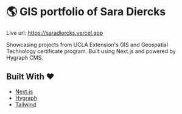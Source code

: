 # 🌎 GIS portfolio of Sara Diercks

Live url: https://saradiercks.vercel.app

Showcasing projects from UCLA Extension's GIS and Geospatial Technology certificate program. Built using Next.js and powered by Hygraph CMS.

## Built With ❤️

- [Next.js](https://nextjs.org)
- [Hygraph](https://hygraph.com/)
- [Tailwind](https://tailwindcss.com/)
